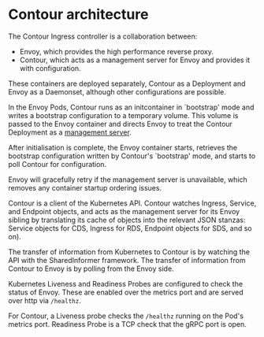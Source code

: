 # Contour architecture

The Contour Ingress controller is a collaboration between:

* Envoy, which provides the high performance reverse proxy.
* Contour, which acts as a management server for Envoy and provides it with configuration.

These containers are deployed separately, Contour as a Deployment and Envoy as a Daemonset, although other configurations are possible.

In the Envoy Pods, Contour runs as an initcontainer in `bootstrap' mode and writes a bootstrap configuration to a temporary volume.
This volume is passed to the Envoy container and directs Envoy to treat the Contour Deployment as a [management server]( https://github.com/envoyproxy/data-plane-api#terminology).

After initialisation is complete, the Envoy container starts, retrieves the bootstrap configuration written by Contour's `bootstrap' mode, and starts to poll Contour for configuration.

Envoy will gracefully retry if the management server is unavailable, which removes any container startup ordering issues.

Contour is a client of the Kubernetes API. Contour watches Ingress, Service, and Endpoint objects, and acts as the management server for its Envoy sibling by translating its cache of objects into the relevant JSON stanzas: Service objects for CDS, Ingress for RDS, Endpoint objects for SDS, and so on).

The transfer of information from Kubernetes to Contour is by watching the API with the SharedInformer framework.
The transfer of information from Contour to Envoy is by polling from the Envoy side.

Kubernetes Liveness and Readiness Probes are configured to check the status of Envoy.
These are enabled over the metrics port and are served over http via `/healthz`.

For Contour, a Liveness probe checks the `/healthz` running on the Pod's metrics port. Readiness Probe is a TCP check that the gRPC port is open.
